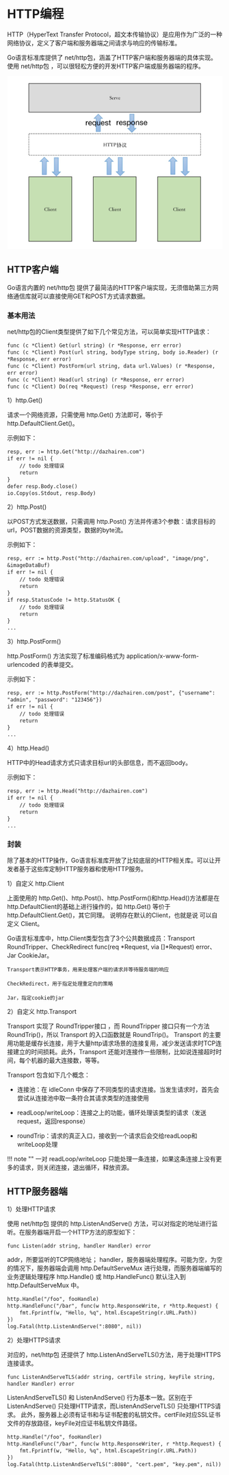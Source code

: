 # HTTP编程

HTTP（HyperText Transfer Protocol，超文本传输协议）是应用作为广泛的一种网络协议，定义了客户端和服务器端之间请求与响应的传输标准。

Go语言标准库提供了 net/http包，涵盖了HTTP客户端和服务器端的具体实现。使用 net/http包 ，可以很轻松方便的开发HTTP客户端或服务器端的程序。

![http-1.jpg](images/http-1.jpg)

## HTTP客户端

Go语言内置的 net/http包 提供了最简洁的HTTP客户端实现，无须借助第三方网络通信库就可以直接使用GET和POST方式请求数据。

### 基本用法

net/http包的Client类型提供了如下几个常见方法，可以简单实现HTTP请求：

```text
func (c *Client) Get(url string) (r *Response, err error)
func (c *Client) Post(url string, bodyType string, body io.Reader) (r *Response, err error)
func (c *Client) PostForm(url string, data url.Values) (r *Response, err error)
func (c *Client) Head(url string) (r *Response, err error)
func (c *Client) Do(req *Request) (resp *Response, err error)
```

1）http.Get()

请求一个网络资源，只需使用 http.Get() 方法即可，等价于 http.DefaultClient.Get()。

示例如下：
```text
resp, err := http.Get("http://dazhairen.com")
if err != nil {
    // todo 处理错误
    return
}
defer resp.Body.close()
io.Copy(os.Stdout, resp.Body)
```


2）http.Post()

以POST方式发送数据，只需调用 http.Post() 方法并传递3个参数：请求目标的url，POST数据的资源类型，数据的byte流。

示例如下：
```text
resp, err := http.Post("http://dazhairen.com/upload", "image/png", &imageDataBuf)
if err != nil {
    // todo 处理错误
    return
}
if resp.StatusCode != http.StatusOK {
    // todo 处理错误
    return 
}
...
```

3）http.PostForm()

http.PostForm() 方法实现了标准编码格式为 application/x-www-form-urlencoded 的表单提交。

示例如下：
```text
resp, err := http.PostForm("http://dazhairen.com/post", {"username": "admin", "password": "123456"})
if err != nil {
    // todo 处理错误
    return
}
...
```

4）http.Head()

HTTP中的Head请求方式只请求目标url的头部信息，而不返回body。

示例如下：
```text
resp, err := http.Head("http://dazhairen.com")
if err != nil {
    // todo 处理错误
    return 
}
...
```


### 封装

除了基本的HTTP操作，Go语言标准库开放了比较底层的HTTP相关库。可以让开发者基于这些库定制HTTP服务器和使用HTTP服务。

1）自定义 http.Client

上面使用的 http.Get()、http.Post()、http.PostForm()和http.Head()方法都是在http.DefaultClient的基础上进行操作的，如 http.Get() 等价于 http.DefaultClient.Get()，其它同理。
说明存在默认的Client，也就是说 可以自定义 Client。

Go语言标准库中，http.Client类型包含了3个公共数据成员：Transport RoundTripper、CheckRedirect func(req *Request, via []*Request) error、Jar CookieJar。

    Transport表示HTTP事务，用来处理客户端的请求并等待服务端的响应

    CheckRedirect，用于指定处理重定向的策略

    Jar，指定cookie的jar


2）自定义 http.Transport

Transport 实现了 RoundTripper接口 ，而 RoundTripper 接口只有一个方法 RoundTrip()，所以 Transport 的入口函数就是 RoundTrip()。
Transport 的主要用功能是缓存长连接，用于大量http请求场景的连接复用，减少发送请求时TCP连接建立的时间损耗。此外，Transport 还能对连接作一些限制，比如说连接超时时间，每个机器的最大连接数，等等。

Transport 包含如下几个概念：

- 连接池：在 idleConn 中保存了不同类型的请求连接。当发生请求时，首先会尝试从连接池中取一条符合其请求类型的连接使用

- readLoop/writeLoop：连接之上的功能，循环处理该类型的请求（发送request，返回response）

- roundTrip：请求的真正入口，接收到一个请求后会交给readLoop和writeLoop处理

!!! note ""
    一对 readLoop/writeLoop 只能处理一条连接，如果这条连接上没有更多的请求，则关闭连接，退出循环，释放资源。


## HTTP服务器端

1）处理HTTP请求

使用 net/http包 提供的 http.ListenAndServe() 方法，可以对指定的地址进行监听。在服务器端开启一个HTTP方法的原型如下：
```text
func Listen(addr string, handler Handler) error
```

addr，所要监听的TCP网络地址；
handler，服务器端处理程序。可能为空，为空的情况下，服务器端会调用 http.DefaultServeMux 进行处理，而服务器端编写的业务逻辑处理程序 http.Handle() 或 http.HandleFunc() 默认注入到 http.DefaultServeMux 中。

```text
http.Handle("/foo", fooHandle)
http.HandleFunc("/bar", func(w http.ResponseWrite, r *http.Request) {
    fmt.Fprintf(w, "Hello, %q", html.EscapeString(r.URL.Path))
})
log.Fatal(http.ListenAndServe(":8080", nil))
```


2）处理HTTPS请求

对应的，net/http包 还提供了 http.ListenAndServeTLS()方法，用于处理HTTPS连接请求。
```text
func ListenAndServeTLS(addr string, certFile string, keyFile string, handler Handler) error
```

ListenAndServeTLS() 和 ListenAndServe() 行为基本一致。区别在于 ListenAndServe() 只处理HTTP请求，而ListenAndServeTLS() 只处理HTTPS请求。
此外，服务器上必须有证书和与证书配套的私钥文件。certFile对应SSL证书文件的存放路径，keyFile对应证书私钥文件路径。

```text
http.Handle("/foo", fooHandler)
http.HandleFunc("/bar", func(w http.ResponseWriter, r *http.Request) {
    fmt.Fprintf(w, "Hello, %q", html.EscapeString(r.URL.Path))
})
log.Fatal(http.ListenAndServeTLS(":8080", "cert.pem", "key.pem", nil))
```

